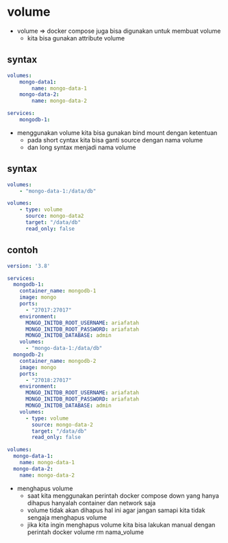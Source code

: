 # volume
- volume => docker compose juga bisa digunakan untuk membuat volume
  - kita bisa gunakan attribute volume

## syntax
```yaml
volumes:
    mongo-data1:
        name: mongo-data-1
    mongo-data-2:
        name: mongo-data-2

services:
    mongodb-1:
```

- menggunakan volume kita bisa gunakan bind mount dengan ketentuan
  - pada short cyntax kita bisa ganti source dengan nama volume
  - dan long syntax menjadi nama volume

## syntax
```yaml
volumes:
    - "mongo-data-1:/data/db"

volumes:
    - type: volume
      source: mongo-data2
      target: "/data/db"
      read_only: false
```

## contoh
```yaml
version: '3.8'

services:
  mongodb-1:
    container_name: mongodb-1
    image: mongo
    ports:
      - "27017:27017"
    environment:
      MONGO_INITDB_ROOT_USERNAME: ariafatah
      MONGO_INITDB_ROOT_PASSWORD: ariafatah
      MONGO_INITDB_DATABASE: admin
    volumes:
      - "mongo-data-1:/data/db"
  mongodb-2:
    container_name: mongodb-2
    image: mongo
    ports:
      - "27018:27017"
    environment:
      MONGO_INITDB_ROOT_USERNAME: ariafatah
      MONGO_INITDB_ROOT_PASSWORD: ariafatah
      MONGO_INITDB_DATABASE: admin
    volumes:
      - type: volume
        source: mongo-data-2
        target: "/data/db"
        read_only: false

volumes:
  mongo-data-1:
    name: mongo-data-1
  mongo-data-2:
    name: mongo-data-2
```

- menghapus volume
  - saat kita menggunakan perintah docker compose down yang hanya dihapus hanyalah container dan network saja
  - volume tidak akan dihapus hal ini agar jangan samapi kita tidak sengaja menghapus volume
  - jika kita ingin menghapus volume kita bisa lakukan manual dengan perintah docker volume rm nama_volume